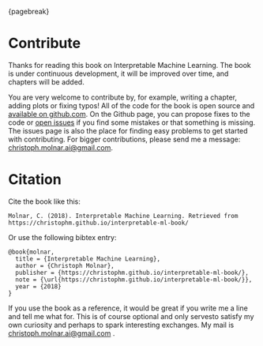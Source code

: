 
{pagebreak}

# Contribute

Thanks for reading this book on Interpretable Machine Learning.
The book is under continuous development, it will be improved over time, and chapters will be added.

You are very welcome to contribute by, for example, writing a chapter, adding plots or fixing typos!
All of the code for the book is open source and [available on github.com](https://github.com/christophM/interpretable-ml-book).
On the Github page, you can propose fixes to the code or [open issues](https://github.com/christophM/interpretable-ml-book/issues) if you find some mistakes or that something is missing.
The issues page is also the place for finding easy problems to get started with contributing. 
For bigger contributions, please send me a message: [christoph.molnar.ai@gmail.com](mailto:christoph.molnar.ai@gmail.com).




# Citation

Cite the book like this:

```
Molnar, C. (2018). Interpretable Machine Learning. Retrieved from https://christophm.github.io/interpretable-ml-book/
```

Or use the following bibtex entry:

```
@book{molnar,
  title = {Interpretable Machine Learning},
  author = {Christoph Molnar},
  publisher = {https://christophm.github.io/interpretable-ml-book/},
  note = {\url{https://christophm.github.io/interpretable-ml-book/}},
  year = {2018}
}
```


If you use the book as a reference, it would be great if you write me a line and tell me what for. 
This is of course optional and only servesto satisfy my own curiosity and perhaps to spark interesting exchanges. 
My mail is christoph.molnar.ai@gmail.com .
